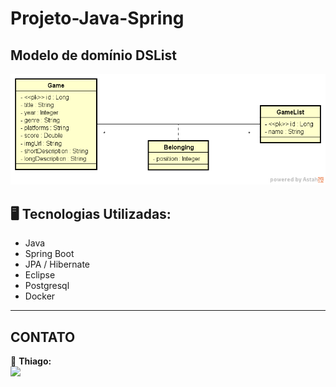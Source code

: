 # Projeto-Java-Spring

## Modelo de domínio DSList

![Modelo de domínio DSList](https://raw.githubusercontent.com/devsuperior/java-spring-dslist/main/resources/dslist-model.png)

## 🖥️ Tecnologias Utilizadas:

- Java
- Spring Boot 
- JPA / Hibernate
- Eclipse
- Postgresql
- Docker </br>

---



## CONTATO 
🧡 <strong>Thiago:</strong></br>
<a href="https://www.linkedin.com/in/thiagorodriguesaraujo/" target="_blank">
<img src="https://img.shields.io/badge/-LinkedIn-%230077B5?style=for-the-badge&logo=linkedin&logoColor=white" target="_blank"></a>

